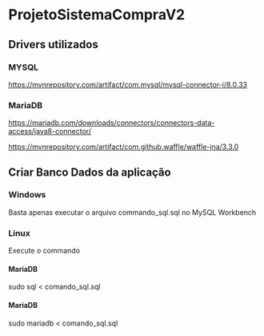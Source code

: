 # ProjetoSistemaCompraV2

## Drivers utilizados

### MYSQL
https://mvnrepository.com/artifact/com.mysql/mysql-connector-j/8.0.33

### MariaDB
https://mariadb.com/downloads/connectors/connectors-data-access/java8-connector/

https://mvnrepository.com/artifact/com.github.waffle/waffle-jna/3.3.0

## Criar Banco Dados da aplicação

### Windows
Basta apenas executar o arquivo commando_sql.sql no MySQL Workbench

### Linux
Execute o commando

#### MariaDB
sudo sql < comando_sql.sql

#### MariaDB
sudo mariadb < comando_sql.sql
